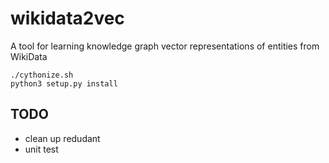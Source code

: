 # wikidata2vec
A tool for learning knowledge graph vector representations of entities from WikiData

```
./cythonize.sh
python3 setup.py install
```

## TODO
* clean up redudant
* unit test
